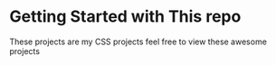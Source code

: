 # Getting Started with This repo

These projects are my CSS projects  feel free to view these awesome projects

